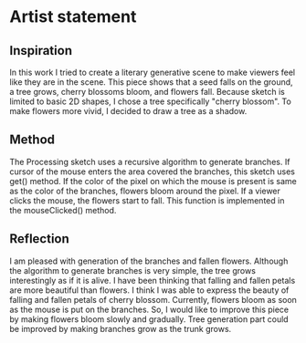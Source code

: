 # Artist statement

## Inspiration
In this work I tried to create a literary generative scene to make viewers feel like they are in the scene.
This piece shows that a seed falls on the ground, a tree grows, cherry blossoms bloom, and flowers fall.
Because sketch is limited to basic 2D shapes, I chose a tree specifically "cherry blossom". To make flowers more vivid, I decided to draw a tree as a shadow.
## Method
The Processing sketch uses a recursive algorithm to generate branches. If cursor of the mouse enters the area covered the branches, this sketch uses get() method. If the color of the pixel on which the mouse is present is same as the color of the branches, flowers bloom around the pixel. If a viewer clicks the mouse, the flowers start to fall. This function is implemented in the mouseClicked() method.
## Reflection
I am pleased with generation of the branches and fallen flowers. Although the algorithm to generate branches is very simple, the tree grows interestingly as if it is alive. I have been thinking that falling and fallen petals are more beautiful than flowers. I think I was able to express the beauty of falling and fallen petals of cherry blossom.
Currently, flowers bloom as soon as the mouse is put on the branches. So, I would like to improve this piece by making flowers bloom slowly and gradually. Tree generation part could be improved by making branches grow as the trunk grows.
